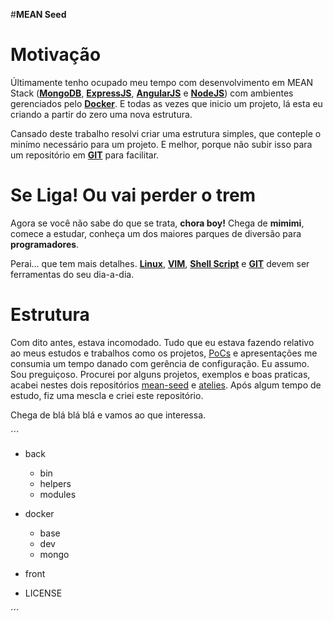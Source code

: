 #**MEAN Seed**

**Motivação**
=============

Últimamente tenho ocupado meu tempo com desenvolvimento em MEAN Stack ([**MongoDB**](https://www.mongodb.org), [**ExpressJS**](http://expressjs.com), [**AngularJS**](https://angularjs.org) e [**NodeJS**](https://nodejs.org/)) com ambientes gerenciados pelo [**Docker**](https://www.docker.com). E todas as vezes que inicio um projeto, lá esta eu criando a partir do zero uma nova estrutura.

Cansado deste trabalho resolvi criar uma estrutura simples, que conteple o minímo necessário para um projeto. E melhor, porque não subir isso para um repositório em [**GIT**](http://git-scm.com) para facilitar.


Se Liga! Ou vai perder o **trem**
=================================

Agora se você não sabe do que se trata, **chora boy!** Chega de **mimimi**, comece a estudar, conheça um dos maiores parques de diversão para **programadores**.

Perai... que tem mais detalhes. [**Linux**](http://pt.wikipedia.org/wiki/Linux), [**VIM**](http://www.vim.org), [**Shell Script**](http://pt.wikipedia.org/wiki/Shell_script) e  [**GIT**](http://git-scm.com) devem ser ferramentas do seu dia-a-dia.

**Estrutura**
=============
Com dito antes, estava incomodado. Tudo que eu estava fazendo relativo ao meus estudos e trabalhos como os projetos, [PoCs](http://pt.wikipedia.org/wiki/Prova_de_conceito) e apresentações me consumia um tempo danado com gerência de configuração. Eu assumo. Sou preguiçoso. Procurei por alguns projetos, exemplos e boas praticas, acabei nestes dois repositórios [mean-seed](https://github.com/suissa/mean-seed)  e [atelies](https://github.com/giggio/atelies). Após algum tempo de estudo, fiz uma mescla e criei este repositório.

Chega de blá blá blá  e vamos ao que interessa.

´´´
- back
	+ bin
	+ helpers
	+ modules

- docker
	+ base
	+ dev
	+ mongo
- front
- LICENSE

´´´
	


